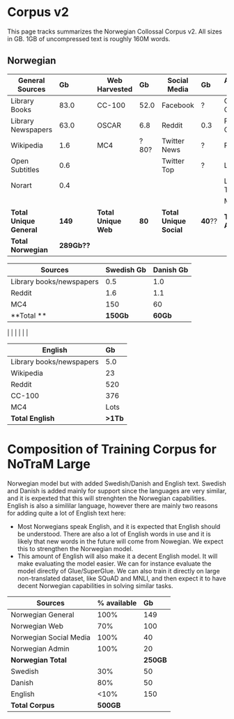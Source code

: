 # Corpus v2
This page tracks summarizes the Norwegian Collossal Corpus v2. All sizes in GB. 1GB of uncompressed text is roughly 160M words. 

## Norwegian
| General Sources  |   Gb | Web Harvested  |   Gb | Social Media  |   Gb | Administrative sources  |   Gb | 
| -------- |   :-----|  -------- |   :-----| -------- |   :-----|  -------- |   :-----|  
| Library Books | 83.0| CC-100 | 52.0| Facebook | ?| Government Collection | 0.2|
| Library Newspapers | 63.0| OSCAR | 6.8|Reddit | 0.3|Parliament Collection | 8.4|
| Wikipedia | 1.6| MC4 | ?80?| Twitter News | ?|Public Reports | 0.6|
| Open Subtitles | 0.6| | | Twitter Top | ?|Lovdata CD | 0.5|
| Norart | 0.4| | | | |Lovdata Transfer | 2.8|
| || || | |Målfrid | 13.0|
| **Total Unique General**| **149**| **Total Unique Web**| **80**| **Total Unique Social**| **40**??|**Total Unique Admin**| **20**|
| **Total Norwegian** | **289Gb??**| | | | | |

 





| Sources  |  Swedish Gb | Danish Gb |  
| -------- |   :-----|   :-----|
| Library books/newspapers | 0.5|  1.0| 
| Reddit | 1.6|  1.1| 
| MC4 | 150| 60|
| **Total **| **150Gb**| **60Gb**|



| 
| 
| 
| 
| 
| 

| English  |   Gb | 
| -------- |   :-----| 
| Library books/newspapers | 5.0| 
| Wikipedia | 23|
| Reddit | 520| 
| CC-100 | 376|
| MC4 | Lots|
| **Total English**| **>1Tb**|



# Composition of Training Corpus for NoTraM Large
Norwegian model but with added Swedish/Danish and English text. Swedish and Danish is added mainly for support since the languages are very similar, and it is expexted that this will strenghten the Norwegian capabilities. English is also a simililar language, however there are mainly two reasons for adding quite a lot of English text here:
* Most Norwegians speak English, and it is expected that English should be understood. There are also a lot of English words in use and it is likely that new words in the future will come from Nowegian. We expect this to strengthen the Norwegian model.
* This amount of English will also make it a decent English model. It will make evaluating the model easier. We can for instance evaluate the model directly of Glue/SuperGlue. We can also train it directly on large non-translated dataset, like SQuAD and MNLI, and then expect it to have decent Norwegian capabilities in solving similar tasks.

| Sources  |   % available | Gb | 
| -------- |   :-----| :-----| 
| Norwegian General | 100% | 149| 
| Norwegian Web | 70% | 100| 
| Norwegian Social Media | 100% | 40| 
| Norwegian Admin | 100% | 20|
| **Norwegian Total** |  | **250GB**|
| Swedish | 30% | 50|
| Danish | 80% | 50|
| English | <10% | 150|
| **Total Corpus**| **500GB**|

